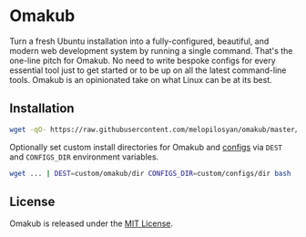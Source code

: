# Omakub

Turn a fresh Ubuntu installation into a fully-configured, beautiful, and modern web development system by running a single command. That's the one-line pitch for Omakub. No need to write bespoke configs for every essential tool just to get started or to be up on all the latest command-line tools. Omakub is an opinionated take on what Linux can be at its best.

## Installation

```bash
wget -qO- https://raw.githubusercontent.com/melopilosyan/omakub/master/install.sh | bash
```

Optionally set custom install directories for Omakub and [configs](https://github.com/melopilosyan/configs)
via `DEST` and `CONFIGS_DIR` environment variables.

```bash
wget ... | DEST=custom/omakub/dir CONFIGS_DIR=custom/configs/dir bash
```

## License

Omakub is released under the [MIT License](https://opensource.org/licenses/MIT).
